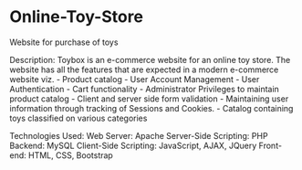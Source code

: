 # Online-Toy-Store
Website for purchase of toys

Description:
  Toybox is an e-commerce website for an online toy store. The website has all the features that are expected in a modern e-commerce website viz.
       - Product catalog
       - User Account Management
       - User Authentication
       - Cart functionality 
       - Administrator Privileges to maintain product catalog
       - Client and server side form validation
       - Maintaining user information through tracking of Sessions and Cookies. 
       - Catalog containing toys classified on various categories
  
Technologies Used:
  Web Server: Apache
  Server-Side Scripting: PHP
  Backend: MySQL
  Client-Side Scripting: JavaScript, AJAX, JQuery
  Front-end: HTML, CSS, Bootstrap      
       
